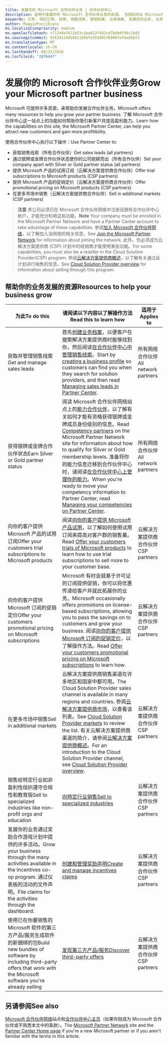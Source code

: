 ```yaml
---
title: 发展你的 Microsoft 合作伙伴业务 | 合作伙伴中心
description: 适用于发展你的 Microsoft 合作伙伴业务的资源。 包括如何从 Microsoft 获得销售线索（引荐）。
keywords: 引荐, 响应引荐, 线索, 销售线索, 营销档案, 业务档案, 发展你的业务, 业务机会, 能力, 银牌成员资格, 金牌成员资格, 试用产品/服务, 市场扩张, 国家云
author: MaggiePucciEvans
ms.localizationpriority: medium
ms.openlocfilehash: cf1244e7671b53c3aa813f493cd7b9bdf90c24d5
ms.sourcegitcommit: 92629114d5081103bfe555081f69997af4ed56f2
ms.translationtype: MT
ms.contentlocale: zh-CN
ms.lasthandoff: 08/31/2018
ms.locfileid: "2876447"
---
```

# <a name="grow-your-microsoft-partner-business"></a><span data-ttu-id="f1872-105">发展你的 Microsoft 合作伙伴业务</span><span class="sxs-lookup"><span data-stu-id="f1872-105">Grow your Microsoft partner business</span></span> 

<span data-ttu-id="f1872-106">Microsoft 可提供许多资源，来帮助你发展合作伙伴业务。</span><span class="sxs-lookup"><span data-stu-id="f1872-106">Microsoft offers many resources to help you grow your partner business.</span></span> <span data-ttu-id="f1872-107">了解 Microsoft 合作伙伴中心这一站点上的功能如何帮助你吸引新客户并提高盈利能力。</span><span class="sxs-lookup"><span data-stu-id="f1872-107">Learn how the capabilities on this site, the Microsoft Partner Center, can help you attract new customers and gain more profitibility.</span></span> 

<span data-ttu-id="f1872-108">使用合作伙伴中心执行以下操作：</span><span class="sxs-lookup"><span data-stu-id="f1872-108">Use Partner Center to:</span></span>

-   <span data-ttu-id="f1872-109">获取销售线索（所有合作伙伴）</span><span class="sxs-lookup"><span data-stu-id="f1872-109">Get sales leads (all partners)</span></span>
-   <span data-ttu-id="f1872-110">通过银牌或金牌合作伙伴状态使你的公司脱颖而出（所有合作伙伴）</span><span class="sxs-lookup"><span data-stu-id="f1872-110">Set your company apart with Silver or Gold partner status (all partners)</span></span>
-   <span data-ttu-id="f1872-111">提供 Microsoft 产品的试用订阅（云解决方案提供商合作伙伴）</span><span class="sxs-lookup"><span data-stu-id="f1872-111">Offer trial subscriptions to Microsoft products (CSP partners)</span></span>
-   <span data-ttu-id="f1872-112">提供 Microsoft 产品的促销定价（云解决方案提供商合作伙伴）</span><span class="sxs-lookup"><span data-stu-id="f1872-112">Offer promotional pricing on Microsoft products (CSP partners)</span></span>
-   <span data-ttu-id="f1872-113">在更多市场中销售（云解决方案提供商合作伙伴）</span><span class="sxs-lookup"><span data-stu-id="f1872-113">Sell in additional markets (CSP partners)</span></span>

><span data-ttu-id="f1872-114">**注意** 贵公司必须已在 Microsoft 合作伙伴网络中注册且拥有合作伙伴中心帐户，才能充分利用这些功能。</span><span class="sxs-lookup"><span data-stu-id="f1872-114">**Note** Your company must be enrolled in the Microsoft Partner Network and have a Partner Center account to take advantage of these capabilities.</span></span> <span data-ttu-id="f1872-115">参阅[加入 Microsoft 合作伙伴网络](mpn-overview.md)，以了解加入该网络的相关信息。</span><span class="sxs-lookup"><span data-stu-id="f1872-115">See [Join the Microsoft Partner Network](mpn-overview.md) for information about joining the network.</span></span> <span data-ttu-id="f1872-116">此外，你必须成为云解决方案提供商 (CSP) 计划中的经销商才能使用某些功能。</span><span class="sxs-lookup"><span data-stu-id="f1872-116">For some capabilities, you must also be a reseller in the Cloud Solution Provider(CSP) program.</span></span> <span data-ttu-id="f1872-117">参阅[云解决方案提供商概述](csp-overview.md)，以了解有关通过此计划进行销售的信息。</span><span class="sxs-lookup"><span data-stu-id="f1872-117">See [Cloud Solution Provider overview](csp-overview.md) for information about selling through this program.</span></span>

## <a name="resources-to-help-your-business-grow"></a><span data-ttu-id="f1872-118">帮助你的业务发展的资源</span><span class="sxs-lookup"><span data-stu-id="f1872-118">Resources to help your business grow</span></span>

|  **<span data-ttu-id="f1872-119">为此</span><span class="sxs-lookup"><span data-stu-id="f1872-119">To do this</span></span>**  |  **<span data-ttu-id="f1872-120">请阅读以下内容以了解操作方法</span><span class="sxs-lookup"><span data-stu-id="f1872-120">Read this to learn how</span></span>**  |  **<span data-ttu-id="f1872-121">适用于</span><span class="sxs-lookup"><span data-stu-id="f1872-121">Applies to</span></span>**  |
|--------------|-----------|--------------
| <span data-ttu-id="f1872-122">获取并管理销售线索</span><span class="sxs-lookup"><span data-stu-id="f1872-122">Get and manage sales leads</span></span> | <span data-ttu-id="f1872-123">首先[创建业务档案](create-a-marketing-profile.md)，以便客户在搜索解决方案提供商时能够找到你，然后阅读[在合作伙伴中心中管理销售线索](responding-to-referrals.md)。</span><span class="sxs-lookup"><span data-stu-id="f1872-123">Start by [creating a business profile](create-a-marketing-profile.md) so customers can find you when they search for solution providers, and then read [Managing sales leads in Partner Center](responding-to-referrals.md).</span></span> | <span data-ttu-id="f1872-124">所有网络合作伙伴</span><span class="sxs-lookup"><span data-stu-id="f1872-124">All network partners</span></span> |
| <span data-ttu-id="f1872-125">获得银牌或金牌合作伙伴状态</span><span class="sxs-lookup"><span data-stu-id="f1872-125">Earn Silver or Gold partner status</span></span> | <span data-ttu-id="f1872-126">阅读 Microsoft 合作伙伴网络站点上的[能力合作伙伴](https://partner.microsoft.com/membership/competencies)，以了解有关如何才能有资格获得银牌或金牌成员身份级别的信息。</span><span class="sxs-lookup"><span data-stu-id="f1872-126">Read [Competency partners](https://partner.microsoft.com/membership/competencies) on the Microsoft Partner Network site for information about how to qualify for Silver or Gold membership levels.</span></span> <span data-ttu-id="f1872-127">准备将你的能力信息迁移到合作伙伴中心时，请阅读[在合作伙伴中心上管理你的能力](competencies.md)。</span><span class="sxs-lookup"><span data-stu-id="f1872-127">When you're ready to move your competency information to Partner Center, read [Managing your competencies on Partner Center](competencies.md).</span></span> | <span data-ttu-id="f1872-128">所有网络合作伙伴</span><span class="sxs-lookup"><span data-stu-id="f1872-128">All network partners</span></span> |
| <span data-ttu-id="f1872-129">向你的客户提供 Microsoft 产品的试用订阅</span><span class="sxs-lookup"><span data-stu-id="f1872-129">Offer your customers trial subscriptions to Microsoft products</span></span> | <span data-ttu-id="f1872-130">阅读[向你的客户提供 Microsoft 产品试用](offer-your-customers-trials-of-microsoft-products.md)，以了解如何使用试用订阅来提高对客户群的销售量。</span><span class="sxs-lookup"><span data-stu-id="f1872-130">Read [Offer your customers trials of Microsoft products](offer-your-customers-trials-of-microsoft-products.md) to learn how to use trial subscriptions to sell more to your customer base.</span></span>| <span data-ttu-id="f1872-131">云解决方案提供商合作伙伴</span><span class="sxs-lookup"><span data-stu-id="f1872-131">CSP partners</span></span> |
| <span data-ttu-id="f1872-132">向你的客户提供 Microsoft 订阅的促销定价</span><span class="sxs-lookup"><span data-stu-id="f1872-132">Offer your customers promotional pricing on Microsoft subscriptions</span></span> | <span data-ttu-id="f1872-133">Microsoft 有时会就基于许可证的订阅提供促销，你可以将优惠传递给客户并就此拓展你的业务。</span><span class="sxs-lookup"><span data-stu-id="f1872-133">Microsoft occasionally offers promotions on license-based subscriptions, allowing you to pass the savings on to customers and grow your business.</span></span> <span data-ttu-id="f1872-134">阅读[向你的客户提供 Microsoft 订阅的促销定价](promotions.md)，以了解操作方法。</span><span class="sxs-lookup"><span data-stu-id="f1872-134">Read [Offer your customers promotional pricing on Microsoft subscriptions](promotions.md) to learn how.</span></span> | <span data-ttu-id="f1872-135">云解决方案提供商合作伙伴</span><span class="sxs-lookup"><span data-stu-id="f1872-135">CSP partners</span></span> |
| <span data-ttu-id="f1872-136">在更多市场中销售</span><span class="sxs-lookup"><span data-stu-id="f1872-136">Sell in additional markets</span></span> | <span data-ttu-id="f1872-137">云解决方案提供商销售渠道在许多地区和国家中都可用。</span><span class="sxs-lookup"><span data-stu-id="f1872-137">The Cloud Solution Provider sales channel is available in many regions and countries.</span></span> <span data-ttu-id="f1872-138">参阅[云解决方案提供商市场](agreements.md)，以查看该列表。</span><span class="sxs-lookup"><span data-stu-id="f1872-138">See [Cloud Solution Provider markets](agreements.md) to review the list.</span></span> <span data-ttu-id="f1872-139">有关云解决方案提供商渠道的简介，请参阅[云解决方案提供商概述](csp-overview.md)。</span><span class="sxs-lookup"><span data-stu-id="f1872-139">For an introduction to the Cloud Solution Provider channel, see [Cloud Solution Provider overview](csp-overview.md).</span></span>  | <span data-ttu-id="f1872-140">云解决方案提供商合作伙伴</span><span class="sxs-lookup"><span data-stu-id="f1872-140">CSP partners</span></span> |
<span data-ttu-id="f1872-141">销售给特定行业如非盈利性组织遵守合规性和教育版</span><span class="sxs-lookup"><span data-stu-id="f1872-141">Sell to specialized industries like non-profit orgs and education</span></span>|[<span data-ttu-id="f1872-142">向特定行业销售</span><span class="sxs-lookup"><span data-stu-id="f1872-142">Sell to specialized industries</span></span>](get-special-pricing-for-offers.md)|<span data-ttu-id="f1872-143">云解决方案提供商合作伙伴</span><span class="sxs-lookup"><span data-stu-id="f1872-143">CSP partners</span></span>|
|<span data-ttu-id="f1872-144">发展你的业务通过奖励合作游戏计划中提供的许多活动。</span><span class="sxs-lookup"><span data-stu-id="f1872-144">Grow your business through the many activities available in the Incentives co-op program.</span></span> <span data-ttu-id="f1872-145">通过仪表板的活动的文件声明。</span><span class="sxs-lookup"><span data-stu-id="f1872-145">File claims for the activities through the dashboard.</span></span>| [<span data-ttu-id="f1872-146">创建和管理奖励声明</span><span class="sxs-lookup"><span data-stu-id="f1872-146">Create and manage incentives claims</span></span>](create-incentives-claims.md)|<span data-ttu-id="f1872-147">云解决方案提供商合作伙伴</span><span class="sxs-lookup"><span data-stu-id="f1872-147">CSP partners</span></span>|
|<span data-ttu-id="f1872-148">使用已在你要销售的 Microsoft 软件的第三方产品/服务生成软件的新捆绑的包</span><span class="sxs-lookup"><span data-stu-id="f1872-148">Build new bundles of software by including third-party offers that work with the Microsoft software you're already selling</span></span>|[<span data-ttu-id="f1872-149">发现第三方产品/服务</span><span class="sxs-lookup"><span data-stu-id="f1872-149">Discover third-party offers</span></span>](third-party-offers.md)|<span data-ttu-id="f1872-150">云解决方案提供商合作伙伴</span><span class="sxs-lookup"><span data-stu-id="f1872-150">CSP partners</span></span>|

## <a name="see-also"></a><span data-ttu-id="f1872-151">另请参阅</span><span class="sxs-lookup"><span data-stu-id="f1872-151">See also</span></span>

<span data-ttu-id="f1872-152">[Microsoft 合作伙伴网络](https://partner.microsoft.com)站点和[合作伙伴中心主页](https://partnercenter.microsoft.com/partner/home)（如果你刚成为 Microsoft 合作伙伴或不熟悉本文中的条款）。</span><span class="sxs-lookup"><span data-stu-id="f1872-152">The [Microsoft Partner Network](https://partner.microsoft.com) site and the [Partner Center Home page](https://partnercenter.microsoft.com/partner/home) if you're a new Microsoft partner or if you aren't familiar with the terms in this article.</span></span>

